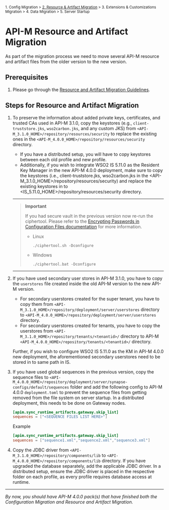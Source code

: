 <small> 1. Config Migration > [2. Resource & Artifact Migration](./resource-and-artifact-migration.md) > 3. Extensions & Customizations Migration > 4. Data Migration > 5. Server Startup </small>

# API-M Resource and Artifact Migration

As part of the migration process we need to move several API-M resource and artifact files from the older version to the new version. 

## Prerequisites

1. Please go through the [Resource and Artifact Migration Guidelines](../../../general-resource-and-artifact-migration.md).

## Steps for Resource and Artifact Migration

1. To preserve the information about added private keys, certificates, and trusted CAs used in API-M 3.1.0, copy the keystores (e.g., `client-truststore.jks`, `wso2carbon.jks`, and any custom JKS) from `<API-M_3.1.0_HOME>/repository/resources/security` to replace the existing ones in the `<API-M_4.0.0_HOME>/repository/resources/security` directory. 

   - If you have a distributed setup, you will have to copy keystores between each old profile and new profile.
   - Additionally, if you wish to integrate WSO2 IS 5.11.0 as the Resident Key Manager in the new API-M 4.0.0 deployment, make sure to copy the keystores (i.e., client-truststore.jks, wso2carbon.jks in the <API-M_3.1.0_HOME>/repository/resources/security) and replace the existing keystores in to <IS_5.11.0_HOME>/repository/resources/security directory.
    ---
    > **Important**
    > 
    > If you had secure vault in the previous version now re-run the ciphertool. Please refer to the [Encrypting Passwords in Configuration Files documentation](https://apim.docs.wso2.com/en/4.0.0/install-and-setup/setup/security/logins-and-passwords/working-with-encrypted-passwords/#encrypting-passwords-in-product-configurations) for more information.
    >  - Linux
    >    ```
    >    ./ciphertool.sh -Dconfigure
    >    ```
    >  - Windows
    >    ```
    >    ./ciphertool.bat -Dconfigure
    >    ```

    ---

2. If you have used secondary user stores in API-M 3.1.0, you have to copy the `userstores` file created inside the old API-M version to the new API-M version.

   - For secondary userstores created for the super tenant, you have to copy them from `<API-M_3.1.0_HOME>/repository/deployment/server/userstores` directory to `<API-M_4.0.0_HOME>/repository/deployment/server/userstores` directory.
   - For secondary userstores created for tenants, you have to copy the userstores from `<API-M_3.1.0_HOME>/repository/tenants/<tenantid>/`  directory to API-M `<API-M_4.0.0_HOME>/repository/tenants/<tenantid>/` directory.

   Further, if you wish to configure WSO2 IS 5.11.0 as the KM in API-M 4.0.0 new deployment, the aforementioned secondary userstores need to be stored in to same path in IS.


3. If you have used global sequences in the previous version, copy the sequence files to `<API-M_4.0.0_HOME>/repository/deployment/server/synapse-configs/default/sequences` folder and add the following config to API-M 4.0.0 `deployment.toml` to prevent the sequence files from getting removed from the file system on server startup. In a distributed deployment, this needs to be done on Gateway nodes.
   
    ```toml
    [apim.sync_runtime_artifacts.gateway.skip_list]
    sequences = ["<SEQUENCE FILES LIST HERE>"]
   ```
   
   Example
   ```toml
   [apim.sync_runtime_artifacts.gateway.skip_list]
   sequences = ["sequence1.xml","sequence2.xml","sequence3.xml"]
    ```

4. Copy the JDBC driver from `<API-M_3.1.0_HOME>/repository/components/lib` to `<API-M_4.0.0_HOME>/repository/components/lib` directory. If you have upgraded the database separately, add the applicable JDBC driver. In a distributed setup, ensure the JDBC driver is placed in the respective folder on each profile, as every profile requires database access at runtime.
   
---
*By now, you should have API-M 4.0.0 pack(s) that have finished both the Configuration Migration and Resource and Artifact Migration.*
